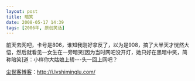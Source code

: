```yaml
---
layout: post
title: 暗笑
date: 2008-05-17 14:39
tags: [2006年, 原创笑话]
---
```

前天去网吧，卡号是806，谁知我刚好拿反了，以为是908，搞了大半天才恍然大悟，然后就看见一女生在一旁暗笑[因为当时网吧没开灯，她只好在黑暗中笑，简称暗笑]道：小样你大姑娘上轿---头一回上网吧？

<a href="http://i.lvshiminglu.com/">尘世客博客</a>：<a href="http://i.lvshiminglu.com/">http://i.lvshiminglu.com/</a>

